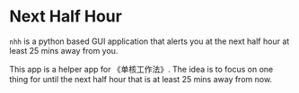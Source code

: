 # Next Half Hour

`nhh` is a python based GUI application that alerts you at the next half hour at least 25 mins away from you.

This app is a helper app for 《单核工作法》. The idea is to focus on one thing for until the next half hour that is at least 25 mins away from now. 